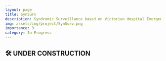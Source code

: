 ```yaml
---
layout: page
title: SynSurv
description: Syndromic Surveillance based on Victorian Hospital Emergency Department Triage Text
img: assets/img/project/SynSurv.png
importance: 3
category: In Progress
---
```


## 🛠️ UNDER CONSTRUCTION
